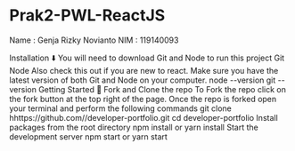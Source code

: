 # Prak2-PWL-ReactJS
Name : Genja Rizky Novianto
NIM : 119140093


Installation ⬇️
You will need to download Git and Node to run this project
Git
Node
Also check this out if you are new to react.
Make sure you have the latest version of both Git and Node on your computer.
node --version
git --version
Getting Started 🎯
Fork and Clone the repo
To Fork the repo click on the fork button at the top right of the page. Once the repo is forked open your terminal and perform the following commands
git clone hhttps://github.com/<YOUR GITHUB USERNAME>/developer-portfolio.git
cd developer-portfolio
Install packages from the root directory
npm install
or
yarn install
Start the development server
npm start
or
yarn start
